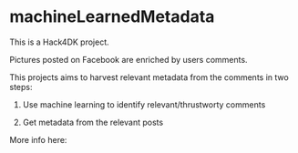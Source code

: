 # machineLearnedMetadata
This is a Hack4DK project.

Pictures posted on Facebook are enriched by users comments.

This projects aims to harvest relevant metadata from the comments in two steps:

1. Use machine learning to identify relevant/thrustworty comments

2. Get metadata from the relevant posts

More info here: 
